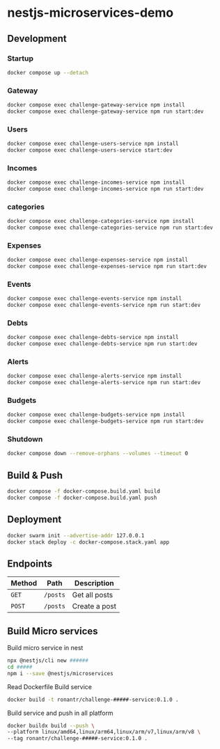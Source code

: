 # nestjs-microservices-demo

## Development

### Startup

```bash
docker compose up --detach
```

### Gateway

```bash
docker compose exec challenge-gateway-service npm install
docker compose exec challenge-gateway-service npm run start:dev
```

### Users

```bash
docker compose exec challenge-users-service npm install
docker compose exec challenge-users-service start:dev
```

### Incomes

```bash
docker compose exec challenge-incomes-service npm install
docker compose exec challenge-incomes-service npm run start:dev
```

### categories

```bash
docker compose exec challenge-categories-service npm install
docker compose exec challenge-categories-service npm run start:dev
```

### Expenses

```bash
docker compose exec challenge-expenses-service npm install
docker compose exec challenge-expenses-service npm run start:dev
```

### Events

```bash
docker compose exec challenge-events-service npm install
docker compose exec challenge-events-service npm run start:dev
```

### Debts

```bash
docker compose exec challenge-debts-service npm install
docker compose exec challenge-debts-service npm run start:dev
```

### Alerts

```bash
docker compose exec challenge-alerts-service npm install
docker compose exec challenge-alerts-service npm run start:dev
```

### Budgets

```bash
docker compose exec challenge-budgets-service npm install
docker compose exec challenge-budgets-service npm run start:dev
```

### Shutdown

```bash
docker compose down --remove-orphans --volumes --timeout 0
```

## Build & Push

```bash
docker compose -f docker-compose.build.yaml build
docker compose -f docker-compose.build.yaml push
```

## Deployment

```bash
docker swarm init --advertise-addr 127.0.0.1
docker stack deploy -c docker-compose.stack.yaml app
```

## Endpoints

| Method | Path     | Description   |
| ------ | -------- | ------------- |
| `GET`  | `/posts` | Get all posts |
| `POST` | `/posts` | Create a post |

## Build Micro services

Build micro service in nest

```bash
npx @nestjs/cli new ######
cd #####
npm i --save @nestjs/microservices
```

Read Dockerfile
Build service

```bash
docker build -t ronantr/challenge-#####-service:0.1.0 .
```

Build service and push in all platform

```bash
docker buildx build --push \
--platform linux/amd64,linux/arm64,linux/arm/v7,linux/arm/v8 \
--tag ronantr/challenge-#####-service:0.1.0 .
```
